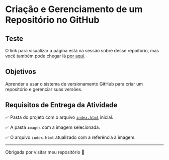 # Criação e Gerenciamento de um Repositório no GitHub

## Teste

O link para visualizar a página está na sessão sobre desse repoitório, mas você também pode chegar lá [por aqui](https://livnascimento.github.io/pratica-desenvolvimento-atividade-01/).

## Objetivos
Aprender a usar o sistema de versionamento GitHub para criar um repositório e gerenciar suas versões.

## Requisitos de Entrega da Atividade


✅ Pasta do projeto com o arquivo [`index.html`](index.html) inicial.

✅ A pasta `images` com a imagem selecionada.

✅ O arquivo `index.html` atualizado com a referência à imagem.

---

Obrigada por visitar meu repositório 🙂